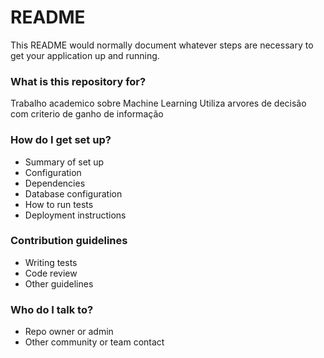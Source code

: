 # README #

This README would normally document whatever steps are necessary to get your application up and running.

### What is this repository for? ###

Trabalho academico sobre Machine Learning
Utiliza arvores de decisão com criterio de ganho de informação


### How do I get set up? ###

* Summary of set up
* Configuration
* Dependencies
* Database configuration
* How to run tests
* Deployment instructions

### Contribution guidelines ###

* Writing tests
* Code review
* Other guidelines

### Who do I talk to? ###

* Repo owner or admin
* Other community or team contact
